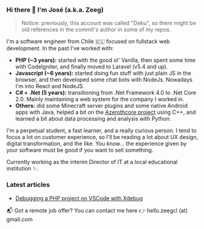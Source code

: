 ### Hi there 👋 I'm José (a.k.a. Zeeg)

> Notice: previously, this account was called "Deku", so there might be old references in the commit's author in some of my repos.

I'm a software engineer from Chile 🇨🇱 focused on fullstack web development. In the past I've worked with:
- **PHP (~3 years):** started with the good ol' Vanilla, then spent some time with CodeIgniter, and finally moved to Laravel (v5.4 and up).
- **Javascript (~6 years):** started doing fun stuff with just plain JS in the browser, and then developed some chat bots with NodeJs. Nowadays I'm into React and NodeJS.
- **C# + .Net (5 years):** transitioning from .Net Framework 4.0 to .Net Core 2.0. Mainly maintaining a web system for the company I worked in.
- **Others:** did some Minecraft server plugins and some native Android apps with Java, helped a bit on the [Azerothcore project](https://github.com/azerothcore/) using C++, and learned a bit about data processing and analysis with Python.

I'm a perpetual student, a fast learner, and a really curious person. I tend to focus a lot on customer experience, so I'll be reading a lot about UX design, digital transformation, and the like. You know... the experience given by your software must be good if you want to sell something.

Currently working as the interim Director of IT at a local educational institution ✨.

### Latest articles

- [Debugging a PHP project on VSCode with Xdebug](https://dev.to/zeegcl/debugging-a-php-project-on-vscode-with-xdebug-2anp)


📬 Got a remote job offer? You can contact me here 👉 hello.zeegcl (at) gmail.com 
